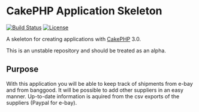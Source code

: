 # CakePHP Application Skeleton

[![Build Status](https://api.travis-ci.org/cakephp/app.png)](https://travis-ci.org/cakephp/app)
[![License](https://poser.pugx.org/cakephp/app/license.svg)](https://packagist.org/packages/cakephp/app)

A skeleton for creating applications with [CakePHP](http://cakephp.org) 3.0.

This is an unstable repository and should be treated as an alpha.

## Purpose

With this application you will be able to keep track of shipments from e-bay and from banggood. It will be possible to add other suppliers in an easy manner.
Up-to-date information is aquired from the csv exports of the suppliers (Paypal for e-bay).


